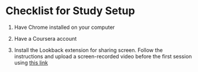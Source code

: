 # Checklist for Study Setup

1. Have Chrome installed on your computer

2. Have a Coursera account

3. Install the Lookback extension for sharing screen. Follow the instructions and upload a screen-recorded video before the first session using [this link](https://participate.lookback.io/hx26hG)